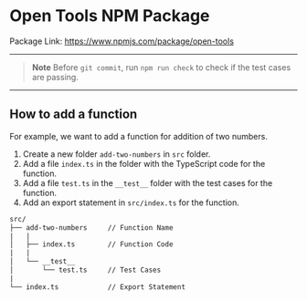 # Open Tools NPM Package

Package Link: <https://www.npmjs.com/package/open-tools>

---

> **Note** Before `git commit`, run `npm run check` to check if the test cases are passing.

---

## How to add a function

For example, we want to add a function for addition of two numbers.

1. Create a new folder `add-two-numbers` in `src` folder.
2. Add a file `index.ts` in the folder with the TypeScript code for the function.
3. Add a file `test.ts` in the `__test__` folder with the test cases for the function.
4. Add an export statement in `src/index.ts` for the function.

```txt
src/
├── add-two-numbers     // Function Name
|   |
│   ├── index.ts        // Function Code
|   |
│   └── __test__
│       └── test.ts     // Test Cases
|
└── index.ts            // Export Statement
```
